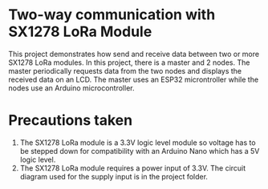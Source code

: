 # Two-way communication with SX1278 LoRa Module
This project demonstrates how send and receive data between two or more SX1278 LoRa modules. In this project, there is a master and 2 nodes. The master periodically requests data from the two nodes and displays the received data on an LCD. 
The master uses an ESP32 microntroller while the nodes use an Arduino microcontroller.

# Precautions taken
1. The SX1278 LoRa module is a 3.3V logic level module so voltage has to be stepped down for compatibility with an Arduino Nano which has a 5V logic level.
2. The SX1278 LoRa module requires a power input of 3.3V. The circuit diagram used for the supply input is in the project folder.
